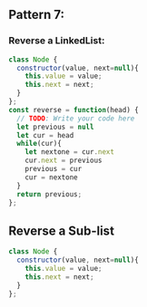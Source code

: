 ## Pattern 7:
### Reverse a LinkedList:
```Javascript
class Node {
  constructor(value, next=null){
    this.value = value;
    this.next = next;
  }
};
const reverse = function(head) {
  // TODO: Write your code here
  let previous = null
  let cur = head
  while(cur){
    let nextone = cur.next
    cur.next = previous
    previous = cur
    cur = nextone
  }
  return previous;
};
```
## Reverse a Sub-list
```Javascript
class Node {
  constructor(value, next=null){
    this.value = value;
    this.next = next;
  }
};
```
